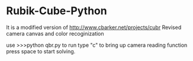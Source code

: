 # Rubik-Cube-Python

It is a modified version of http://www.cbarker.net/projects/cubr
Revised camera canvas and color recoginization

use >>>python qbr.py to run
type "c" to bring up camera reading function
press space to start solving.

